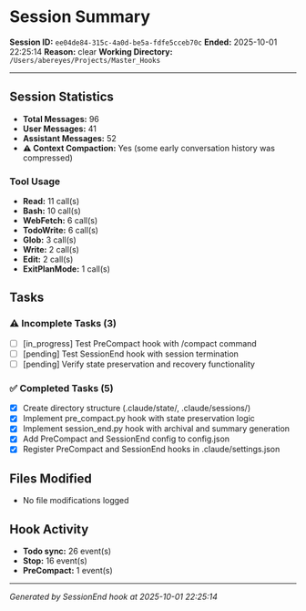 # Session Summary

**Session ID:** `ee04de84-315c-4a0d-be5a-fdfe5cceb70c`
**Ended:** 2025-10-01 22:25:14
**Reason:** clear
**Working Directory:** `/Users/abereyes/Projects/Master_Hooks`

---

## Session Statistics

- **Total Messages:** 96
- **User Messages:** 41
- **Assistant Messages:** 52
- **⚠️ Context Compaction:** Yes (some early conversation history was compressed)

### Tool Usage

- **Read:** 11 call(s)
- **Bash:** 10 call(s)
- **WebFetch:** 6 call(s)
- **TodoWrite:** 6 call(s)
- **Glob:** 3 call(s)
- **Write:** 2 call(s)
- **Edit:** 2 call(s)
- **ExitPlanMode:** 1 call(s)

## Tasks


### ⚠️ Incomplete Tasks (3)

- [ ] [in_progress] Test PreCompact hook with /compact command
- [ ] [pending] Test SessionEnd hook with session termination
- [ ] [pending] Verify state preservation and recovery functionality

### ✅ Completed Tasks (5)

- [x] Create directory structure (.claude/state/, .claude/sessions/)
- [x] Implement pre_compact.py hook with state preservation logic
- [x] Implement session_end.py hook with archival and summary generation
- [x] Add PreCompact and SessionEnd config to config.json
- [x] Register PreCompact and SessionEnd hooks in .claude/settings.json

## Files Modified

- No file modifications logged

## Hook Activity

- **Todo sync:** 26 event(s)
- **Stop:** 16 event(s)
- **PreCompact:** 1 event(s)

---

*Generated by SessionEnd hook at 2025-10-01 22:25:14*
